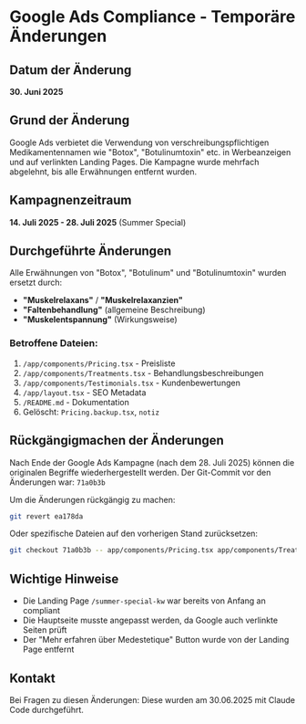 # Google Ads Compliance - Temporäre Änderungen

## Datum der Änderung
**30. Juni 2025**

## Grund der Änderung
Google Ads verbietet die Verwendung von verschreibungspflichtigen Medikamentennamen wie "Botox", "Botulinumtoxin" etc. in Werbeanzeigen und auf verlinkten Landing Pages. Die Kampagne wurde mehrfach abgelehnt, bis alle Erwähnungen entfernt wurden.

## Kampagnenzeitraum
**14. Juli 2025 - 28. Juli 2025** (Summer Special)

## Durchgeführte Änderungen
Alle Erwähnungen von "Botox", "Botulinum" und "Botulinumtoxin" wurden ersetzt durch:
- **"Muskelrelaxans"** / **"Muskelrelaxanzien"**
- **"Faltenbehandlung"** (allgemeine Beschreibung)
- **"Muskelentspannung"** (Wirkungsweise)

### Betroffene Dateien:
1. `/app/components/Pricing.tsx` - Preisliste
2. `/app/components/Treatments.tsx` - Behandlungsbeschreibungen
3. `/app/components/Testimonials.tsx` - Kundenbewertungen
4. `/app/layout.tsx` - SEO Metadata
5. `/README.md` - Dokumentation
6. Gelöscht: `Pricing.backup.tsx`, `notiz`

## Rückgängigmachen der Änderungen
Nach Ende der Google Ads Kampagne (nach dem 28. Juli 2025) können die originalen Begriffe wiederhergestellt werden. Der Git-Commit vor den Änderungen war: `71a0b3b`

Um die Änderungen rückgängig zu machen:
```bash
git revert ea178da
```

Oder spezifische Dateien auf den vorherigen Stand zurücksetzen:
```bash
git checkout 71a0b3b -- app/components/Pricing.tsx app/components/Treatments.tsx app/components/Testimonials.tsx app/layout.tsx README.md
```

## Wichtige Hinweise
- Die Landing Page `/summer-special-kw` war bereits von Anfang an compliant
- Die Hauptseite musste angepasst werden, da Google auch verlinkte Seiten prüft
- Der "Mehr erfahren über Medestetique" Button wurde von der Landing Page entfernt

## Kontakt
Bei Fragen zu diesen Änderungen: Diese wurden am 30.06.2025 mit Claude Code durchgeführt.